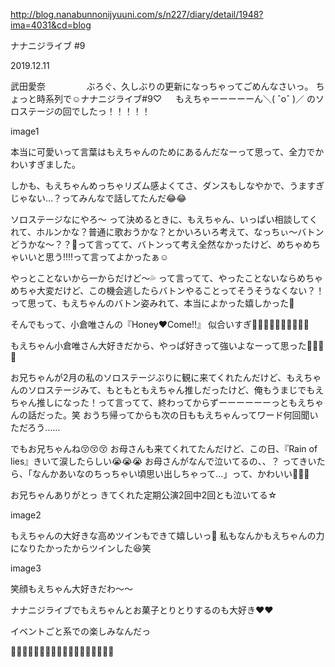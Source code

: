 http://blog.nanabunnonijyuuni.com/s/n227/diary/detail/1948?ima=4031&cd=blog





ナナニジライブ #9

2019.12.11

武田愛奈
﻿﻿
﻿
　
　
　
ぶろぐ、久しぶりの更新になっちゃってごめんなさいっ。
ちょっと時系列で☺️ナナニジライブ#9♡
　
もえちゃーーーーーん＼( ˆoˆ )／
のソロステージの回でしたっ！！！！！

image1

本当に可愛いって言葉はもえちゃんのためにあるんだなーって思って、全力でかわいすぎました。

しかも、もえちゃんめっちゃリズム感よくてさ、ダンスもしなやかで、うますぎじゃない…？ってみんなで話してたんだ😂😂


ソロステージなにやろ〜
って決めるときに、もえちゃん、いっぱい相談してくれて、ホルンかな？普通に歌おうかな？とかいろいろ考えて、なっちぃ〜バトンどうかな〜？？🥺って言ってて、バトンって考え全然なかったけど、めちゃめちゃいいと思う‼️‼️って言ってよかったぁ☺️

やっとことないから一からだけど〜💦
って言ってて、やったことないならめちゃめちゃ大変だけど、この機会逃したらバトンやることってそうそうなくない？！って思って、もえちゃんのバトン姿みれて、本当によかった嬉しかった🥰


そんでもって、小倉唯さんの『Honey❤︎Come!!』
似合いすぎ💓💓💓💓💓💓💓💓💓💓

もえちゃん小倉唯さん大好きだから、やっぱ好きって強いよなーって思った🙌🏻💓💓


お兄ちゃんが2月の私のソロステージぶりに観に来てくれたんだけど、もえちゃんのソロステージみて、もともともえちゃん推しだったけど、俺もうまじでもえちゃん推しになった！って言ってて、終わってからずーーーーーーっともえちゃんの話だった。笑
おうち帰ってからも次の日ももえちゃんってワード何回聞いただろう……

でもお兄ちゃんね😚😚😚
お母さんも来てくれてたんだけど、この日、『Rain of lies』きいて涙したらしい😭😭😭
お母さんがなんで泣いてるの、、？
ってきいたら、「なんかあいなのちっちゃい頃思い出しちゃって…」って、かわいい👶🏻🍼

お兄ちゃんありがとっ
きてくれた定期公演2回中2回とも泣いてる☆

image2

もえちゃんの大好きな高めツインもできて嬉しいっ🎀
私もなんかもえちゃんの力になりたかったからツインした😆笑

image3

笑顔もえちゃん大好きだわ〜〜

ナナニジライブでもえちゃんとお菓子とりとりするのも大好き❤❤️

イベントごと系での楽しみなんだっ


🍘🥮🍢🍡🍧🍨🍦🥧🧁🍰🎂🍮🍭🍬🍫🍩🍪🌰